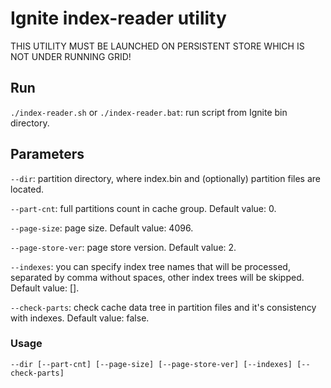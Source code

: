 # Ignite index-reader utility

THIS UTILITY MUST BE LAUNCHED ON PERSISTENT STORE WHICH IS NOT UNDER RUNNING GRID!

## Run

`./index-reader.sh` or `./index-reader.bat`: run script from Ignite bin directory.

## Parameters

`--dir`: partition directory, where index.bin and (optionally) partition files are located.

`--part-cnt`: full partitions count in cache group. Default value: 0.

`--page-size`: page size. Default value: 4096.

`--page-store-ver`: page store version. Default value: 2.

`--indexes`: you can specify index tree names that will be processed, separated by comma without spaces, other index trees will be skipped. Default value: [].

`--check-parts`: check cache data tree in partition files and it's consistency with indexes. Default value: false.

### Usage

`--dir [--part-cnt] [--page-size] [--page-store-ver] [--indexes] [--check-parts]`